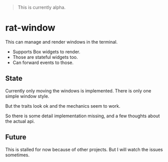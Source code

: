 > This is currently alpha.

# rat-window

This can manage and render windows in the terminal.

- Supports Box<dyn T> widgets to render.
- Those are stateful widgets too.
- Can forward events to those.

## State

Currently only moving the windows is implemented.
There is only one simple window style.

But the traits look ok and the mechanics seem to work.

So there is some detail implementation missing, and
a few thoughts about the actual api.

## Future

This is stalled for now because of other projects.
But I will watch the issues sometimes. 

